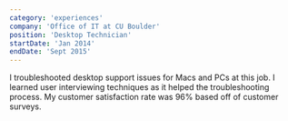 ```yaml
---
category: 'experiences'
company: 'Office of IT at CU Boulder'
position: 'Desktop Technician'
startDate: 'Jan 2014'
endDate: 'Sept 2015'
---
```


I troubleshooted desktop support issues for Macs and PCs at this job. I learned user interviewing techniques as it helped the troubleshooting process. My customer satisfaction rate was 96% based off of customer surveys.
